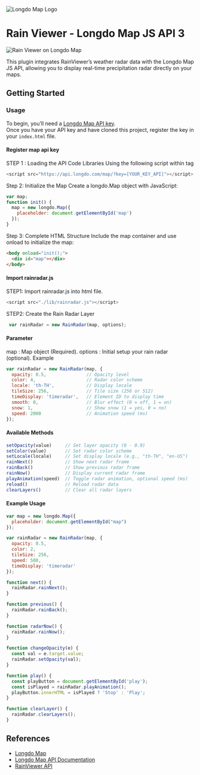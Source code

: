 ![Longdo Map Logo](https://map.longdo.com/themes/longdo/logo.png)

# Rain Viewer - Longdo Map JS API 3

![Rain Viewer on Longdo Map](https://raw.githubusercontent.com/MetamediaTechnology/rainviewer-longdomap/main/screenshot/preview.gif)

This plugin integrates RainViewer’s weather radar data with the Longdo Map JS API, allowing you to display real-time precipitation radar directly on your maps.

## Getting Started

### Usage

To begin, you’ll need a [Longdo Map API key](https://map.longdo.com/docs/javascript/getapi).  
Once you have your API key and have cloned this project, register the key in your `index.html` file.

#### Register map api key

STEP 1 : Loading the API Code Libraries
Using the following script within tag

```js
<script src="https://api.longdo.com/map/?key=[YOUR_KEY_API]"></script>

```

Step 2: Initialize the Map
Create a longdo.Map object with JavaScript:

```js
var map;
function init() {
  map = new longdo.Map({
    placeholder: document.getElementById('map')
  });
}

```

Step 3: Complete HTML Structure
Include the map container and use onload to initialize the map:

```html
<body onload="init();">
  <div id="map"></div>
</body>
```

#### Import rainradar.js

STEP1: Import rainradar.js into html file.

```js
<script src="./lib/rainradar.js"></script>
```

STEP2: Create the Rain Radar Layer

```js
 var rainRadar = new RainRadar(map, options);
```

#### Parameter

map : Map object (Required).
options : Initial setup your rain radar (optional).
Example

```js
var rainRadar = new RainRadar(map, {
  opacity: 0.5,               // Opacity level
  color: 4,                   // Radar color scheme
  locale: 'th-TH',            // Display locale
  tileSize: 256,              // Tile size (256 or 512)
  timeDisplay: 'timeradar',   // Element ID to display time
  smooth: 0,                  // Blur effect (0 = off, 1 = on)
  snow: 1,                    // Show snow (1 = yes, 0 = no)
  speed: 2000                 // Animation speed (ms)
});
```

#### Available Methods

```js
setOpacity(value)     // Set layer opacity (0 - 0.9)
setColor(value)       // Set radar color scheme
setLocale(locale)     // Set display locale (e.g., "th-TH", "en-US")
rainNext()            // Show next radar frame
rainBack()            // Show previous radar frame
rainNow()             // Display current radar frame
playAnimation(speed)  // Toggle radar animation, optional speed (ms)
reload()              // Reload radar data
clearLayers()         // Clear all radar layers
```

#### Example Usage

```js
var map = new longdo.Map({
  placeholder: document.getElementById("map")
});

var rainRadar = new RainRadar(map, {
  opacity: 0.5,
  color: 2,
  tileSize: 256,
  speed: 500,
  timeDisplay: 'timeradar'
});

function next() {
  rainRadar.rainNext();
}

function previous() {
  rainRadar.rainBack();
}

function radarNow() {
  rainRadar.rainNow();
}

function changeOpacity(e) {
  const val = e.target.value;
  rainRadar.setOpacity(val);
}

function play() {
  const playButton = document.getElementById('play');
  const isPlayed = rainRadar.playAnimation();
  playButton.innerHTML = isPlayed ? 'Stop' : 'Play';
}

function clearLayer() {
  rainRadar.clearLayers();
}
```

## References

* [Longdo Map](https://map.longdo.com/products)
* [Longdo Map API Documentation](https://map.longdo.com/docs/)
* [RainViewer API](https://www.rainviewer.com/th/api.html)
